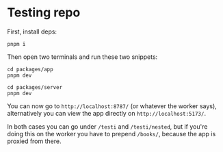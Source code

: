 # Testing repo

First, install deps:

```
pnpm i
```

Then open two terminals and run these two snippets:

```
cd packages/app
pnpm dev
```

```
cd packages/server
pnpm dev
```

You can now go to `http://localhost:8787/` (or whatever the worker says), alternatively you can view the app directly on `http://localhost:5173/`.

In both cases you can go under `/testi` and `/testi/nested`, but if you're doing this on the worker you have to prepend `/books/`, because the app is proxied from there.